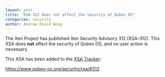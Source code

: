 ```yaml
---
layout: post
title: "XSA-312 does not affect the security of Qubes OS"
categories: security
author: Andrew David Wong
---
```


The Xen Project has published Xen Security Advisory 312 (XSA-312).
This XSA does **not** affect the security of Qubes OS, and no user
action is necessary.

This XSA has been added to the [XSA Tracker]:

<https://www.qubes-os.org/security/xsa/#312>


[XSA Tracker]: https://www.qubes-os.org/security/xsa/

